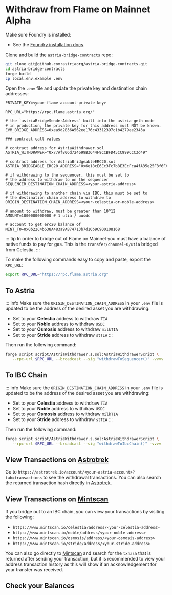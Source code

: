 # Withdraw from Flame on Mainnet Alpha

Make sure Foundry is installed:

- See the [Foundry installation
  docs](https://book.getfoundry.sh/getting-started/installation).

Clone and build the `astria-bridge-contracts` repo:

```bash
git clone git@github.com:astriaorg/astria-bridge-contracts.git
cd astria-bridge-contracts
forge build
cp local.env.example .env
```

Open the `.env` file and update the private key and destination chain addresses:

<!-- TODO: update -->
```bash{1,19,23}
PRIVATE_KEY=<your-flame-account-private-key>

RPC_URL="https://rpc.flame.astria.org/"

# the `astriaBridgeSenderAddress` built into the astria-geth node
# in production, the private key for this address must NOT be known.
EVM_BRIDGE_ADDRESS=0xea9d2B36A562ee176c43312397c1b4279ee2343a

### contract call values 

# contract address for AstriaWithdrawer.sol
ASTRIA_WITHDRAWER="0x77Af806d724699B3644F9CCBFD45CC999CCC3d49"

# contract address for AstriaBridgeableERC20.sol
ASTRIA_BRIDGEABLE_ERC20_ADDRESS="0x6e18cE6Ec3Fc7b8E3EcFca4fA35e25F3f6FA879a"

# if withdrawing to the sequencer, this must be set to
# the address to withdraw to on the sequencer
SEQUENCER_DESTINATION_CHAIN_ADDRESS=<your-astria-address>

# if withdrawing to another chain via IBC, this must be set to 
# the destination chain address to withdraw to
ORIGIN_DESTINATION_CHAIN_ADDRESS=<your-celestia-or-noble-address>

# amount to withdraw, must be greater than 10^12
AMOUNT=1000000000000 # 1 utia / uusdc

# account to get erc20 balance of
MINT_TO=0x0b22C4b638A483a9A874713b7d10b9C900108168
```

::: tip
In order to bridge out of Flame on Mainnet you must have a balance of native
funds to pay for gas. This is the `transfer/channel-0/utia` bridged from
Celestia.
:::

To make the following commands easy to copy and paste, export the `RPC_URL`:

```bash
export RPC_URL="https://rpc.flame.astria.org"
```

## To Astria

::: info
Make sure the `ORIGIN_DESTINATION_CHAIN_ADDRESS` in your `.env` file is updated
to be the address of the desired asset you are withdrawing:

- Set to your **Celestia** address to withdraw `TIA`
- Set to your **Noble** address to withdraw `USDC`
- Set to your **Osmosis** address to withdraw `milkTIA`
- Set to your **Stride** address to withdraw `stTIA`
:::

Then run the following command:

```bash
forge script script/AstriaWithdrawer.s.sol:AstriaWithdrawerScript \
   --rpc-url $RPC_URL --broadcast --sig "withdrawToSequencer()" -vvvv
```

## To IBC Chain

::: info
Make sure the `ORIGIN_DESTINATION_CHAIN_ADDRESS` in your `.env` file is updated
to be the address of the desired asset you are withdrawing:

- Set to your **Celestia** address to withdraw `TIA`
- Set to your **Noble** address to withdraw `USDC`
- Set to your **Osmosis** address to withdraw `milkTIA`
- Set to your **Stride** address to withdraw `stTIA`
:::

Then run the following command:

```bash
forge script script/AstriaWithdrawer.s.sol:AstriaWithdrawerScript \
   --rpc-url $RPC_URL --broadcast --sig "withdrawToIbcChain()" -vvvv
```

## View Transactions on [Astrotrek](https://astrotrek.io/)

Go to `https://astrotrek.io/account/<your-astria-account>?tab=transactions`
to see the withdrawal transactions. You can also search the returned transaction
hash directly in [Astrotrek](https://astrotrek.io/).

## View Transactions on [Mintscan](https://www.mintscan.io/)

If you bridge out to an IBC chain, you can view your transactions by visiting
the following:

- `https://www.mintscan.io/celestia/address/<your-celestia-address>`
- `https://www.mintscan.io/noble/address/<your-noble-address>`
- `https://www.mintscan.io/osmosis/address/<your-osmosis-address>`
- `https://www.mintscan.io/stride/address/<your-stride-address>`

You can also go directly to [Mintscan](https://www.mintscan.io/) and search for
the `txhash` that is returned after sending your transaction, but it is
recommended to view your address transaction history as this will show if an
acknowledgement for your transfer was received.

## Check your Balances

<!--@include: ../../components/_check-mainnet-balances.md-->
